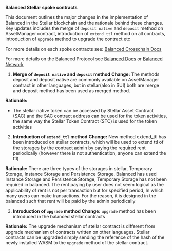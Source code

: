 
**Balanced Stellar spoke contracts**

This document outlines the major changes in the implementation of Balanced in the Stellar blockchain and the rationale behind these changes. Key updates includes the merge of `deposit native` and `deposit` method on AssetManager contract, introduction of `extend_ttl` method on all contracts, introduction of `upgrade` method to upgrade the contract etc

For more details on each spoke contracts see: [Balanced Crosschain Docs](https://github.com/balancednetwork/balanced-java-contracts/blob/420-balanced-docs/docs/crosschain.md)
  

For more details on the Balanced Protocol see [Balanced Docs](https://github.com/balancednetwork/balanced-java-contracts/blob/420-balanced-docs/docs/docs.md) or [Balanced Network](https://balanced.network/)

  

1.  **Merge of `deposit native` and `deposit` method**
**Change:**  The methods deposit and deposit native are commonly available on AssetManager contract in other languages, but in stellar(also in SUI) both are merge and deposit method has been used as merged method.

**Rationale:**
* The stellar native token can be accessed by Stellar Asset Contract (SAC) and the SAC contract address can be used for the token activities, the same way the Stellar Token Contract (STC) is used for the token activities
  
2.  **Introduction of `extend_ttl` method**
**Change:** New method extend_ttl has been introduced on stellar contracts, which will be used to extend ttl of the storages by the contract admin by paying the required rent periodically (however there is not authentication, anyone can extend the ttl)

**Rationale:** There are three types of the storages in stellar, Temporary Storage, Instance Storage and Persistence Storage. Balanced has used Instance Storage and Persistence Storage, Temporary Storage has not been required in balanced. The rent paying by user does not seem logical as the applicability of rent is not per transaction but for specified period, In which many users can make transactions. For the reason, it is designed in the balanced such that rent will be paid by the admin periodically 

3.  **Introduction of `upgrade` method**
**Change:**  `upgrade` method has been introduced in the balanced stellar contracts

**Rationale:**  The upgrade mechanism of stellar contract is different from upgrade mechanism of contracts written on other languages. Stellar contracts can be upgraded simply sending the reference of the hash of the newly installed WASM to the `upgrade` method of the stellar contract. 